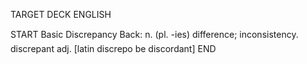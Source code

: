 TARGET DECK
ENGLISH

START
Basic
Discrepancy
Back: n. (pl. -ies) difference; inconsistency.  discrepant adj. [latin discrepo be discordant]
END
